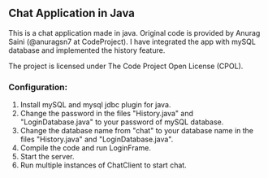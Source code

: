 ## Chat Application in Java

This is a chat application made in java. Original code is provided by Anurag Saini (@anuragsn7 at CodeProject). 
I have integrated the app with mySQL database and implemented the history feature.

The project is licensed under The Code Project Open License (CPOL).

### Configuration:

1) Install mySQL and mysql jdbc plugin for java.
2) Change the password in the files "History.java" and "LoginDatabase.java" to your password of mySQL database.
3) Change the database name from "chat" to your database name in the files "History.java" and "LoginDatabase.java".
4) Compile the code and run LoginFrame.
5) Start the server.
6) Run multiple instances of ChatClient to start chat.
